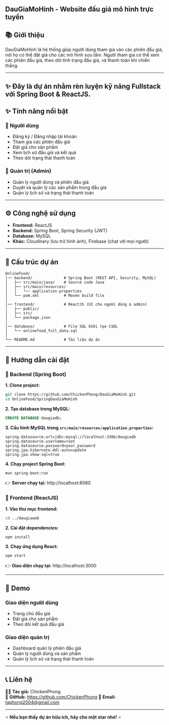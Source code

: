 DauGiaMoHinh - Website đấu giá mô hình trực tuyến
---
📚 Giới thiệu
---
DauGiaMoHinh là hệ thống giúp người dùng tham gia vào các phiên đấu giá, nơi họ có thể đặt giá cho các mô hình sưu tầm. Người tham gia có thể xem các phiên đấu giá, theo dõi tình trạng đấu giá, và thanh toán khi chiến thắng.
***
✨ Đây là dự án nhằm rèn luyện kỹ năng **Fullstack với Spring Boot & ReactJS**.
---

## ✨ Tính năng nổi bật

### 👤 Người dùng
- Đăng ký / Đăng nhập tài khoản
- Tham gia các phiên đấu giá
- Đặt giá cho sản phẩm
- Xem lịch sử đấu giá và kết quả
- Theo dõi trạng thái thanh toán

### 🔑 Quản trị (Admin)
- Quản lý người dùng và phiên đấu giá
- Duyệt và quản lý các sản phẩm trong đấu giá
- Quản lý lịch sử và trạng thái thanh toán

---

## ⚙️ Công nghệ sử dụng
- **Frontend:** ReactJS
- **Backend:** Spring Boot, Spring Security (JWT)
- **Database:** MySQL
- **Khác:** Cloudinary (lưu trữ hình ảnh), Firebase (chat với mọi người)

---

## 📂 Cấu trúc dự án
```
OnlineFood/
│── backend/              # Spring Boot (REST API, Security, MySQL)
│   ├── src/main/java/    # Source code Java
│   ├── src/main/resources/
│   │   └── application.properties
│   └── pom.xml           # Maven build file
│
│── frontend/             # ReactJS (UI cho người dùng & admin)
│   ├── public/
│   ├── src/
│   └── package.json
│
│── database/             # File SQL khởi tạo CSDL
│   └── onlinefood_full_data.sql
│
└── README.md             # Tài liệu dự án
```
---

## 🚀 Hướng dẫn cài đặt

### 🔹 Backend (Spring Boot)

**1. Clone project:**
```bash
git clone https://github.com/ChickenPhong/DauGiaMoHinh.git
cd OnlineFood/SpringDauGiaMoHinh
```

**2. Tạo database trong MySQL:**
```sql
CREATE DATABASE daugiadb;
```

**3. Cấu hình MySQL trong `src/main/resources/application.properties`:**
```properties
spring.datasource.url=jdbc:mysql://localhost:3306/daugiadb
spring.datasource.username=root
spring.datasource.password=your_password
spring.jpa.hibernate.ddl-auto=update
spring.jpa.show-sql=true
```

**4. Chạy project Spring Boot:**
```bash
mvn spring-boot:run
```

👉 **Server chạy tại:** http://localhost:8080

### 🔹 Frontend (ReactJS)

**1. Vào thư mục frontend:**
```bash
cd ../daugiaweb
```

**2. Cài đặt dependencies:**
```bash
npm install
```

**3. Chạy ứng dụng React:**
```bash
npm start
```

👉 **Giao diện chạy tại:** http://localhost:3000

---

## 🎯 Demo

### Giao diện người dùng
- Trang chủ đấu giá
- Đặt giá cho sản phẩm
- Theo dõi kết quả đấu giá

### Giao diện quản trị
- Dashboard quản lý phiên đấu giá
- Quản lý người dùng và sản phẩm
- Quản lý lịch sử và trạng thái thanh toán

---

## 📞 Liên hệ
👨‍💻 **Tác giả:** ChickenPhong  
🔗 **GitHub:** https://github.com/ChickenPhong 
📧 **Email:** tqphong2004@gmail.com

---

⭐ **Nếu bạn thấy dự án hữu ích, hãy cho một star nhé!** ⭐

